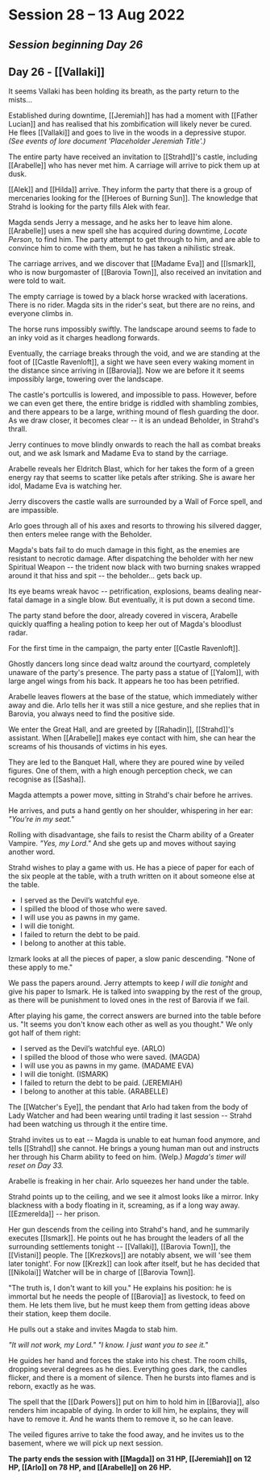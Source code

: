 # Session 28 – 13 Aug 2022
## *Session beginning Day 26*

## Day 26 - [[Vallaki]]

It seems Vallaki has been holding its breath, as the party return to the mists...

Established during downtime, [[Jeremiah]] has had a moment with [[Father Lucian]] and has realised that his zombification will likely never be cured. He flees [[Vallaki]] and goes to live in the woods in a depressive stupor. *(See events of lore document 'Placeholder Jeremiah Title'.)*

The entire party have received an invitation to [[Strahd]]'s castle, including [[Arabelle]] who has never met him. A carriage will arrive to pick them up at dusk.

[[Alek]] and [[Hilda]] arrive. They inform the party that there is a group of mercenaries looking for the [[Heroes of Burning Sun]]. The knowledge that Strahd is looking for the party fills Alek with fear.

Magda sends Jerry a message, and he asks her to leave him alone. [[Arabelle]] uses a new spell she has acquired during downtime, *Locate Person*, to find him. The party attempt to get through to him, and are able to convince him to come with them, but he has taken a nihilistic streak.

The carriage arrives, and we discover that [[Madame Eva]] and [[Ismark]], who is now burgomaster of [[Barovia Town]], also received an invitation and were told to wait.

The empty carriage is towed by a black horse wracked with lacerations. There is no rider. Magda sits in the rider's seat, but there are no reins, and everyone climbs in.

The horse runs impossibly swiftly. The landscape around seems to fade to an inky void as it charges headlong forwards.

Eventually, the carriage breaks through the void, and we are standing at the foot of [[Castle Ravenloft]], a sight we have seen every waking moment in the distance since arriving in [[Barovia]]. Now we are before it it seems impossibly large, towering over the landscape.

The castle's portcullis is lowered, and impossible to pass. However, before we can even get there, the entire bridge is riddled with shambling zombies, and there appears to be a large, writhing mound of flesh guarding the door. As we draw closer, it becomes clear -- it is an undead Beholder, in Strahd's thrall.

Jerry continues to move blindly onwards to reach the hall as combat breaks out, and we ask Ismark and Madame Eva to stand by the carriage.

Arabelle reveals her Eldritch Blast, which for her takes the form of a green energy ray that seems to scatter like petals after striking. She is aware her idol, Madame Eva is watching her.

Jerry discovers the castle walls are surrounded by a Wall of Force spell, and are impassible.

Arlo goes through all of his axes and resorts to throwing his silvered dagger, then enters melee range with the Beholder.

Magda's bats fail to do much damage in this fight, as the enemies are resistant to necrotic damage. After dispatching the beholder with her new Spiritual Weapon -- the trident now black with two burning snakes wrapped around it that hiss and spit -- the beholder... gets back up.

Its eye beams wreak havoc -- petrification, explosions, beams dealing near-fatal damage in a single blow. But eventually, it is put down a second time.

The party stand before the door, already covered in viscera, Arabelle quickly quaffing a healing potion to keep her out of Magda's bloodlust radar.

For the first time in the campaign, the party enter [[Castle Ravenloft]].

Ghostly dancers long since dead waltz around the courtyard, completely unaware of the party's presence. The party pass a statue of [[Yalom]], with large angel wings from his back. It appears he too has been petrified. 

Arabelle leaves flowers at the base of the statue, which immediately wither away and die. Arlo tells her it was still a nice gesture, and she replies that in Barovia, you always need to find the positive side.

We enter the Great Hall, and are greeted by [[Rahadin]], [[Strahd]]'s assistant. When [[Arabelle]] makes eye contact with him, she can hear the screams of his thousands of victims in his eyes.

They are led to the Banquet Hall, where they are poured wine by veiled figures. One of them, with a high enough perception check, we can recognise as [[Sasha]].

Magda attempts a power move, sitting in Strahd's chair before he arrives. 

He arrives, and puts a hand gently on her shoulder, whispering in her ear: *"You're in my seat."*

Rolling with disadvantage, she fails to resist the Charm ability of a Greater Vampire. *"Yes, my Lord."* And she gets up and moves without saying another word.

Strahd wishes to play a game with us. He has a piece of paper for each of the six people at the table, with a truth written on it about someone else at the table.

- I served as the Devil’s watchful eye.
- I spilled the blood of those who were saved.
- I will use you as pawns in my game.
- I will die tonight.
- I failed to return the debt to be paid.
- I belong to another at this table.

Izmark looks at all the pieces of paper, a slow panic descending. "None of these apply to me."

We pass the papers around. Jerry attempts to keep *I will die tonight* and give his paper to Ismark. He is talked into swapping by the rest of the group, as there will be punishment to loved ones in the rest of Barovia if we fail.

After playing his game, the correct answers are burned into the table before us. "It seems you don't know each other as well as you thought." We only got half of them right:

- I served as the Devil’s watchful eye. (ARLO)
- I spilled the blood of those who were saved. (MAGDA)
- I will use you as pawns in my game. (MADAME EVA)
- I will die tonight. (ISMARK)
- I failed to return the debt to be paid. (JEREMIAH)
- I belong to another at this table. (ARABELLE)

The [[Watcher's Eye]], the pendant that Arlo had taken from the body of Lady Watcher and had been wearing until trading it last session -- Strahd had been watching us through it the entire time.

Strahd invites us to eat -- Magda is unable to eat human food anymore, and tells [[Strahd]] she cannot. He brings a young human man out and instructs her through his Charm ability to feed on him. (Welp.)
*Magda's timer will reset on Day 33.*

Arabelle is freaking in her chair. Arlo squeezes her hand under the table.

Strahd points up to the ceiling, and we see it almost looks like a mirror. Inky blackness with a body floating in it, screaming, as if a long way away. [[Ezmerelda]] -- her prison.

Her gun descends from the ceiling into Strahd's hand, and he summarily executes [[Ismark]]. He points out he has brought the leaders of all the surrounding settlements tonight -- [[Vallaki]], [[Barovia Town]], the [[Vistani]] people. The [[Krezkovs]] are notably absent, we will 'see them later tonight'. For now [[Krezk]] can look after itself, but he has decided that [[Nikolai]] Watcher will be in charge of [[Barovia Town]].

"The truth is, I don't want to kill you." He explains his position: he is immortal but he needs the people of [[Barovia]] as livestock, to feed on them. He lets them live, but he must keep them from getting ideas above their station, keep them docile. 

He pulls out a stake and invites Magda to stab him.

*"It will not work, my Lord."*
*"I know. I just want you to see it."*

He guides her hand and forces the stake into his chest. The room chills, dropping several degrees as he dies. Everything goes dark, the candles flicker, and there is a moment of silence. Then he bursts into flames and is reborn, exactly as he was.

The spell that the [[Dark Powers]] put on him to hold him in [[Barovia]], also renders him incapable of dying. In order to kill him, he explains, they will have to remove it. And he wants them to remove it, so he can leave.

The veiled figures arrive to take the food away, and he invites us to the basement, where we will pick up next session.

**The party ends the session with [[Magda]] on 31 HP, [[Jeremiah]] on 12 HP, [[Arlo]] on 78 HP, and [[Arabelle]] on 26 HP.**
